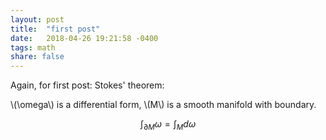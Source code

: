 ```yaml
---
layout: post
title:  "first post"
date:   2018-04-26 19:21:58 -0400
tags: math
share: false
---
```


Again, for first post: Stokes' theorem:

\\(\omega\\) is a differential form, \\(M\\) is a smooth manifold with boundary.

$$
\int_{\partial M} \omega = \int_M d\omega
$$